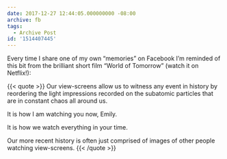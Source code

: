 ```yaml
---
date: 2017-12-27 12:44:05.000000000 -08:00
archive: fb
tags: 
  - Archive Post
id: '1514407445'
---
```


Every time I share one of my own “memories” on Facebook I’m reminded of this bit from the brilliant short film “World of Tomorrow” (watch it on Netflix!):

{{< quote >}}
Our view-screens allow us to witness any event in history by reordering the light impressions recorded on the subatomic particles that are in constant chaos all around us.

It is how I am watching you now, Emily.

It is how we watch everything in your time.

Our more recent history is often just comprised of images of other people watching view-screens.
{{< /quote >}}
